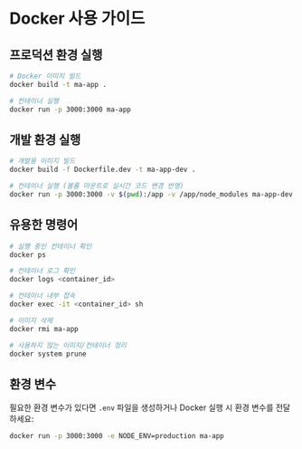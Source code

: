 # Docker 사용 가이드

## 프로덕션 환경 실행

```bash
# Docker 이미지 빌드
docker build -t ma-app .

# 컨테이너 실행
docker run -p 3000:3000 ma-app
```

## 개발 환경 실행

```bash
# 개발용 이미지 빌드
docker build -f Dockerfile.dev -t ma-app-dev .

# 컨테이너 실행 (볼륨 마운트로 실시간 코드 변경 반영)
docker run -p 3000:3000 -v $(pwd):/app -v /app/node_modules ma-app-dev
```

## 유용한 명령어

```bash
# 실행 중인 컨테이너 확인
docker ps

# 컨테이너 로그 확인
docker logs <container_id>

# 컨테이너 내부 접속
docker exec -it <container_id> sh

# 이미지 삭제
docker rmi ma-app

# 사용하지 않는 이미지/컨테이너 정리
docker system prune
```

## 환경 변수

필요한 환경 변수가 있다면 `.env` 파일을 생성하거나 Docker 실행 시 환경 변수를 전달하세요:

```bash
docker run -p 3000:3000 -e NODE_ENV=production ma-app
```
